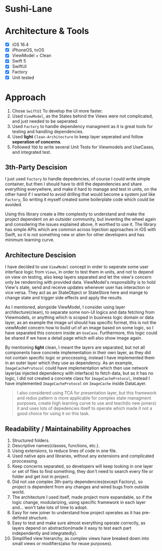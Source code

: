 # Sushi-Lane

# Architecture & Tools

- [x] iOS 16.4
- [x] iPhoneOS, tvOS
- [x] ViewModel + Clean
- [x] Swift 5
- [x] SwiftUI
- [x] Factory
- [x] Unit tested

# Approach

1. Chose `SwiftUI` To develop the UI more faster.
2. Used `ViewModel`, as the States behind the Views were not complicated, and just needed to be seperated.
3. Used `Factory` to handle dependency managment as it is great tools for testing and handling dependencies.
4. Used **light** `Clean-Architecture` to keep layer seperated and follow **seperation of concerns**.
5. Followed `TDD` to write several Unit Tests for Viewmodels and UseCases, and integrated test.

## 3th-Party Descision

I just used `Factory` to handle depedencies, of course I could write simple container, but then I should have to drill the dependencies and share everything everywhere, and make it hard to manage and test in units, on the other hand if I wanted to avoid drilling that would become a system just like `Factory`, So writing it myself created some boilerplate code which could be avoided.

Using this library create a litte complexity to understand and make the project dependent on an outsider community, but inventing the wheel again and considering the issues explained above, It worthed to use it. The library has simple APIs which are common across Injection approaches in iOS with Swift, so it is not something new or alien for other developers and has minimum learning curve.

## Architecture Descision

I have decided to use `ViewModel` concept in order to seperate some user interface logic from `Views`, in order to test them in units, and not to depend on view on testing, also keep layers separated and let the view's concern only be rendenring with provided data. ViewModel's responsibilty is to hold View's state, send and receive updates whenever user has interaction or vice versa. They act as an StateObject or StateStore here and mange to change state and trigger side effects and apply the results.

As I mentioned, alongside ViewModel, I consider using layer architecture(clean), to separate some non-UI logics and data fetching from Viewmodels, or anything which is scoped in business logic domain or data layer, as an example the image url should has specific format, this is not the viewModel concern how to build url of an image based on some logic, so I have separated this concern inside an `UseCase`. Furthermore, this logic could be shared if we have a detail page which will also show image again.

By mentioning **light** clean, I meant the layers are separated, but not all components have concrete implementation in their own layer, as they did not contain specific logic or proccessing, instead I have implemented them in an outer layer which they use as dependency. As an example, `ImageCacheProtocol` could have implementation which then use network layer(as injected dependency with interface) to fetch data, but as it has no logic, I did not created a concrete class for `ImageCacheProtocol`, instead I have implemented `ImageCacheProtocol` on `ImageCache` inside DataLayer.

> I also considered using TCA for presentation layer, but this framework and redux pattern is more applicable for complex state managment purposes, create high learning curve to use and teach(to new joiners) it and uses lots of depedencies itself to operate which made it not a good choice for using it on this task.

## Readability / Maintainability Approaches

1. Structured folders.
2. Descriptive names(classes, functions, etc.).
3. Using extensions, to reduce lines of code in one file.
4. Used native apis and libraries, without any extensions and complicated proccessing.
5. Keep concerns separated, so developers will keep looking in one layer or set of files to find something, they don't need to search every file or folder and get lost in project.
6. Did not use complex 3th-party dependencies(except Factory), so project is dependent from any changes and wired bugs from outside world.
7. The architecture I used itself, made project more expandable, so if the logic change, modularizing, using specific framework in each layer and... won't take lots of time to adopt.
8. Easy for new joiner to understand how project operates as it has pre-defined structure.
9. Easy to test and make sure almost everything operate correctly, as layers depend on abstraction(made it easy to test each part independently and integratedly).
10. Simplified view hierarchy, as complex views have breaked down into small views or modifiers(also for reuse purposes).
